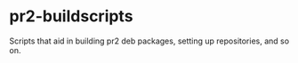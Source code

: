 # pr2-buildscripts
Scripts that aid in building pr2 deb packages, setting up repositories, and so on.
